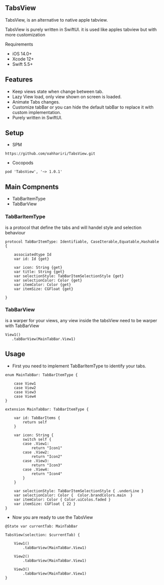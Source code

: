 
## TabsView

TabsView, is an alternative to native apple tabview.

TabsView is purely written in SwiftUI. it is used like apples tabview but with more customization

Requirements
* iOS 14.0+
* Xcode 12+
* Swift 5.5+

## Features

* Keep views state when change between tab.
* Lazy View load, only view shown on screen is loaded.
* Animate Tabs changes.
* Customize tabBar or you can hide the default tabBar to replace it with custom implementation.
* Purely written in SwiftUI.


## Setup

* SPM 

 ```
https://github.com/oahhariri/TabsView.git
 ```
* Cocopods 

 ```
pod 'TabsView', '~> 1.0.1'
```
 
## Main Compnents  
- TabBarItemType
- TabBarView 

### TabBarItemType 
is a protocol that define the tabs and will handel style and selection behaviour 

```
protocol TabBarItemType: Identifiable, CaseIterable,Equatable,Hashable {
    
    associatedtype Id
    var id: Id {get}
    
    var icon: String {get}
    var title: String {get}
    var selectionStyle: TabBarItemSelectionStyle {get}
    var selectionColor: Color {get}
    var itemColor: Color {get}
    var itemSize: CGFloat {get}
    
}
```

### TabBarView 
is a warper for your views, any view inside the tabsView need to be warper with TabBarView

```
View1()
   .tabBarView(MainTabBar.View1)
```

## Usage

- First you need to implement TabBarItemType to identify your tabs. 


```
enum MainTabBar: TabBarItemType {

    case View1
    case View2
    case View3
    case View4
}
```


```
extension MainTabBar: TabBarItemType {
    
    var id: TabBarItems {
        return self
    }
    
    var icon: String {
        switch self {
        case .View1:
            return "Icon1"
        case .View2:
            return "Icon2"
        case .View3:
            return "Icon3"
        case .View4:
            return "Icon4"
        }
    }
    
    var selectionStyle: TabBarItemSelectionStyle { .underLine }
    var selectionColor: Color {  Color.brandColors.main  }
    var itemColor: Color { Color.uiColos.faded }
    var itemSize: CGFloat { 22 } 
}
 ```
 
- Now you are ready to use the  TabsView 
```
@State var currentTab: MainTabBar
 
TabsView(selection: $currentTab) {
    
    View1()
        .tabBarView(MainTabBar.View1)
    
    View2()
        .tabBarView(MainTabBar.View1)
     
    View3()
        .tabBarView(MainTabBar.View1)
}
```


